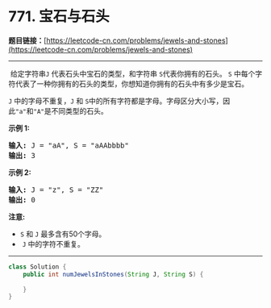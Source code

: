 # 771. 宝石与石头

**题目链接：**[https://leetcode-cn.com/problems/jewels-and-stones](https://leetcode-cn.com/problems/jewels-and-stones)

---

<div class="content__1Y2H">
 <div class="notranslate">
  <p>&nbsp;给定字符串<code>J</code>&nbsp;代表石头中宝石的类型，和字符串&nbsp;<code>S</code>代表你拥有的石头。&nbsp;<code>S</code>&nbsp;中每个字符代表了一种你拥有的石头的类型，你想知道你拥有的石头中有多少是宝石。</p> 
  <p><code>J</code>&nbsp;中的字母不重复，<code>J</code>&nbsp;和&nbsp;<code>S</code>中的所有字符都是字母。字母区分大小写，因此<code>"a"</code>和<code>"A"</code>是不同类型的石头。</p> 
  <p><strong>示例 1:</strong></p> 
  <pre class="language-text"><strong>输入:</strong> J = "aA", S = "aAAbbbb"
<strong>输出:</strong> 3
</pre> 
  <p><strong>示例 2:</strong></p> 
  <pre class="language-text"><strong>输入:</strong> J = "z", S = "ZZ"
<strong>输出:</strong> 0
</pre> 
  <p><strong>注意:</strong></p> 
  <ul> 
   <li><code>S</code>&nbsp;和&nbsp;<code>J</code>&nbsp;最多含有50个字母。</li> 
   <li>&nbsp;<code>J</code>&nbsp;中的字符不重复。</li> 
  </ul> 
 </div>
</div>

---

```java
class Solution {
    public int numJewelsInStones(String J, String S) {
        
    }
}
```